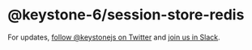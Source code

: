 # @keystone-6/session-store-redis

For updates, [follow @keystonejs on Twitter](https://twitter.com/keystonejs) and [join us in Slack](https://community.keystonejs.com/).
